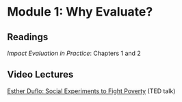 # Module 1: Why Evaluate?

## Readings
_Impact Evaluation in Practice_: Chapters 1 and 2  

## Video Lectures  
[Esther Duflo:  Social Experiments to Fight Poverty](https://www.ted.com/talks/esther_duflo_social_experiments_to_fight_poverty?language=en) (TED talk)  
